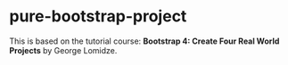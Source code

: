 # pure-bootstrap-project

This is based on the tutorial course: **Bootstrap 4: Create Four Real World Projects** by George Lomidze.
